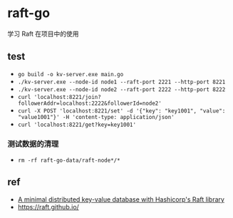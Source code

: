 # raft-go
学习 Raft 在项目中的使用

## test
* `go build -o kv-server.exe main.go`
* `./kv-server.exe --node-id node1 --raft-port 2221 --http-port 8221`
* `./kv-server.exe --node-id node2 --raft-port 2222 --http-port 8222`
* `curl 'localhost:8221/join?followerAddr=localhost:2222&followerId=node2'`
* `curl -X POST 'localhost:8221/set' -d '{"key": "key1001", "value": "value1001"}' -H 'content-type: application/json'`
* `curl 'localhost:8221/get?key=key1001'`

### 测试数据的清理
* `rm -rf raft-go-data/raft-node*/*`

## ref
* [A minimal distributed key-value database with Hashicorp's Raft library](https://notes.eatonphil.com/minimal-key-value-store-with-hashicorp-raft.html)
* https://raft.github.io/
